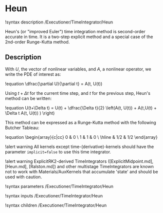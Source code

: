 # Heun

!syntax description /Executioner/TimeIntegrator/Heun

Heun's (or "improved Euler") time integration method is second-order accurate in time. It is a two-step explicit
method and a special case of the 2nd-order Runge-Kutta method.

## Description

With $U$, the vector of nonlinear variables, and $A$, a nonlinear operator,
we write the PDE of interest as:

!equation
\dfrac{\partial U}{\partial t} = A(t, U(t))

Using $t+\Delta t$ for the current time step, and $t$ for the previous step,
Heun's method can be written:

!equation
U(t+\Delta t) = U(t) + \dfrac{\Delta t}{2} \left(A(t, U(t)) +  A(t,U(t) + \Delta t A(t, U(t)) ) \right)

This method can be expressed as a Runge-Kutta method with the following Butcher Tableau:

!equation
\begin{array}{c|cc}
  0 & 0 \\
1 & 1 & 0 \\
\hline
    &  1/2  & 1/2
\end{array}

!alert warning
All kernels except time-(derivative)-kernels should have the parameter `implicit=false` to use this
time integrator.

!alert warning
ExplicitRK2-derived TimeIntegrators ([ExplicitMidpoint.md], [Heun.md], [Ralston.md]) and other multistage
TimeIntegrators are known not to work with Materials/AuxKernels that accumulate 'state' and
should be used with caution.

!syntax parameters /Executioner/TimeIntegrator/Heun

!syntax inputs /Executioner/TimeIntegrator/Heun

!syntax children /Executioner/TimeIntegrator/Heun
